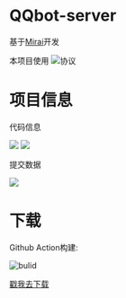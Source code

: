 # QQbot-server
基于[Mirai](https://github.com/mamoe/mirai)开发

本项目使用 ![](https://img.shields.io/github/license/SDCRAFT/QQbot-server)协议
# 项目信息
代码信息

![](https://img.shields.io/tokei/lines/github.com/SDCRAFT/QQbot-server)
![](https://img.shields.io/github/languages/code-size/SDCRAFT/QQbot-server)

提交数据

![](https://img.shields.io/github/last-commit/SDCRAFT/QQbot-server)
# 下载
Github Action构建:

![bulid](https://img.shields.io/github/workflow/status/SDCRAFT/QQbot-server/Java%20CI%20with%20Maven)

[戳我去下载](https://github.com/SDCRAFT/QQbot-server/actions/workflows/maven.yml)
